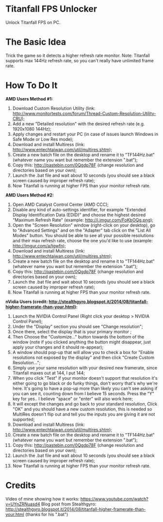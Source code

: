 Titanfall FPS Unlocker
======================

Unlock Titanfall FPS on PC.

The Basic Idea
==============

Trick the game so it detects a higher refresh rate monitor. Note: Titanfall supports max 144Hz refresh rate, so you can't really have unlimited frame rate.

How To Do It
============

**AMD Users Method #1:**

  1.  Download Custom Resolution Utility (link: http://www.monitortests.com/forum/Thread-Custom-Resolution-Utility-CRU);
  2.  Add a new "Detailed resolution" with the desired refresh rate (e.g. 1920x1080 144Hz);
  3.  Apply changes and restart your PC (in case of issues launch Windows in Safe Mode or Low Res mode);
  4.  Download and install Multiress (link: http://www.entechtaiwan.com/util/multires.shtm);
  5.  Create a new batch file on the desktop and rename it to "TF144Hz.bat" (whatever name you want but remember the extension ".bat");
  6.  Copy this: http://pastebin.com/0Qgdp78F (change resolution and directories based on your own);
  7.  Launch the .bat file and wait about 10 seconds (you should see a black screen caused by improper refresh rate);
  8.  Now Titanfall is running at higher FPS than your monitor refresh rate.

**AMD Users Method #2:**

  1.  Open AMD Catalyst Control Center (AMD CCC);
  2.  Disable any kind of auto-settings identifier, for example "Extended Display Identification Data (EDID)" and choose the highest desired "Maximum Refresh Rate" (example: http://i.imgur.com/FoKbOQg.png);
  3.  Open the "Screen Resolution" window (right-click on your desktop), go to "Advanced Settings" and on the "Adapter" tab click on the "List All Modes" button. You should be able to see all your possible resolutions and their max refresh rate, choose the one you'd like to use (example: http://imgur.com/a/tgwfn);
  4.  Download and install Multiress (link: http://www.entechtaiwan.com/util/multires.shtm);
  5.  Create a new batch file on the desktop and rename it to "TF144Hz.bat" (whatever name you want but remember the extension ".bat");
  6.  Copy this: http://pastebin.com/0Qgdp78F (change resolution and directories based on your own);
  7.  Launch the .bat file and wait about 10 seconds (you should see a black screen caused by improper refresh rate);
  8.  Now Titanfall is running at higher FPS than your monitor refresh rate.

**nVidia Users (credit: http://stealthgyro.blogspot.it/2014/08/titanfall-higher-framerate-than-your.html):**

  1.  Launch the NVIDIA Control Panel (Right click your desktop > NVIDIA Control Panel);
  2.  Under the "Display" section you should see "Change resolution";
  3.  Once there, select the display that is your primary monitor ;
  4.  Then Choose the "Customize..." button towards the bottom of the window (note if you clicked anything the button might disappear, just apply your changes and it should re-appear);
  5.  A window should pop-up that will allow you to check a box for "Enable resolutions not exposed by the display" and then click "Create Custom Resolution...";
  6.  Simply use your same resolution with your desired new framerate, since Titanfall maxes out at 144, I put 144;
  7.  When you click "Test" if your monitor doesn't support that resolution it's either going to go black or do funky things, don't worry that's why we're here. It's going to have a pop-up more than likely you can't see asking if you can see it, counting down from I believe 15 seconds. Press the "Y" key for yes.. I believe "space" or "enter" will also work here;
  8.  It will except the changes and go back to your standard resolution, Click "OK" and you should have a new custom resolution, this is needed so MultiRes doesn't flip out and tell you the inputs you are giving it are not supported;
  9.  Download and install Multiress (link: http://www.entechtaiwan.com/util/multires.shtm);
  10.  Create a new batch file on the desktop and rename it to "TF144Hz.bat" (whatever name you want but remember the extension ".bat");
  11.  Copy this: http://pastebin.com/0Qgdp78F (change resolution and directories based on your own);
  12.  Launch the .bat file and wait about 10 seconds (you should see a black screen caused by improper refresh rate);
  13.  Now Titanfall is running at higher FPS than your monitor refresh rate.

Credits
=======

Video of mine showing how it works: https://www.youtube.com/watch?v=UYnZRNuasd4
Blog post from Stealthgyro: http://stealthgyro.blogspot.it/2014/08/titanfall-higher-framerate-than-your.html (thanks for his ".bat")
